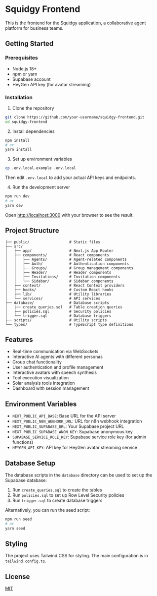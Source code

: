 # Squidgy Frontend

This is the frontend for the Squidgy application, a collaborative agent platform for business teams.

## Getting Started

### Prerequisites

- Node.js 18+ 
- npm or yarn
- Supabase account
- HeyGen API key (for avatar streaming)

### Installation

1. Clone the repository
```bash
git clone https://github.com/your-username/squidgy-frontend.git
cd squidgy-frontend
```

2. Install dependencies
```bash
npm install
# or
yarn install
```

3. Set up environment variables
```bash
cp .env.local.example .env.local
```
Then edit `.env.local` to add your actual API keys and endpoints.

4. Run the development server
```bash
npm run dev
# or
yarn dev
```

Open [http://localhost:3000](http://localhost:3000) with your browser to see the result.

## Project Structure

```
├── public/                  # Static files
├── src/
│   ├── app/                 # Next.js App Router
│   ├── components/          # React components
│   │   ├── Agents/          # Agent-related components
│   │   ├── Auth/            # Authentication components
│   │   ├── Groups/          # Group management components
│   │   ├── Header/          # Header components
│   │   ├── Invitations/     # Invitation components
│   │   └── Sidebar/         # Sidebar components
│   ├── context/             # React Context providers
│   ├── hooks/               # Custom React hooks
│   ├── lib/                 # Utility libraries
│   └── services/            # API services
├── database/                # Database scripts
│   ├── create_queries.sql   # Table creation queries
│   ├── policies.sql         # Security policies
│   └── trigger.sql          # Database triggers
├── scripts/                 # Utility scripts
└── types/                   # TypeScript type definitions
```

## Features

- Real-time communication via WebSockets
- Interactive AI agents with different personas
- Group chat functionality
- User authentication and profile management
- Interactive avatars with speech synthesis
- Tool execution visualization
- Solar analysis tools integration
- Dashboard with session management

## Environment Variables

- `NEXT_PUBLIC_API_BASE`: Base URL for the API server
- `NEXT_PUBLIC_N8N_WEBHOOK_URL`: URL for n8n webhook integration
- `NEXT_PUBLIC_SUPABASE_URL`: Your Supabase project URL
- `NEXT_PUBLIC_SUPABASE_ANON_KEY`: Supabase anonymous key
- `SUPABASE_SERVICE_ROLE_KEY`: Supabase service role key (for admin functions)
- `HEYGEN_API_KEY`: API key for HeyGen avatar streaming service

## Database Setup

The database scripts in the `database` directory can be used to set up the Supabase database:

1. Run `create_queries.sql` to create the tables
2. Run `policies.sql` to set up Row Level Security policies
3. Run `trigger.sql` to create database triggers

Alternatively, you can run the seed script:

```bash
npm run seed
# or
yarn seed
```

## Styling

The project uses Tailwind CSS for styling. The main configuration is in `tailwind.config.ts`.

## License

[MIT](https://choosealicense.com/licenses/mit/)